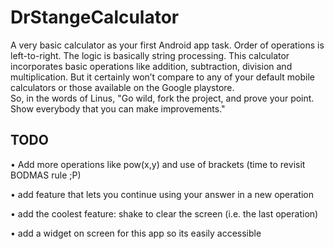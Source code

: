 # DrStangeCalculator

A very basic calculator as your first Android app task. Order of operations is left-to-right. The logic is basically string processing. This calculator incorporates basic operations like addition, subtraction, division and multiplication. But it certainly won’t compare to any of your default mobile calculators or those available on the Google playstore.  
So, in the words of Linus, "Go wild, fork the project, and prove your point. Show everybody that you can make improvements."

## TODO

•	Add more operations like pow(x,y) and use of brackets (time to revisit BODMAS rule ;P)

•	add feature that lets you continue using your answer in a new operation

•	add the coolest feature: shake to clear the screen (i.e. the last operation)

•	add a widget on screen for this app so its easily accessible
